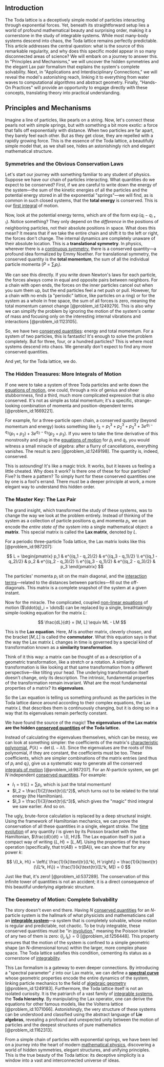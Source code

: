 ## Introduction
The Toda lattice is a deceptively simple model of particles interacting through exponential forces. Yet, beneath its straightforward setup lies a world of profound mathematical beauty and surprising order, making it a cornerstone in the study of integrable systems. While most many-body systems descend into chaos, the Toda lattice remains perfectly predictable. This article addresses the central question: what is the source of this remarkable regularity, and why does this specific model appear in so many disconnected areas of science? We will embark on a journey to answer this. In "Principles and Mechanisms," we will uncover the hidden symmetries and the elegant Lax pair formalism that explains the system's complete solvability. Next, in "Applications and Interdisciplinary Connections," we will reveal the model's astonishing reach, linking it to everything from water waves to computational algorithms and abstract geometry. Finally, "Hands-On Practices" will provide an opportunity to engage directly with these concepts, translating theory into practical understanding.

## Principles and Mechanisms

Imagine a line of particles, like pearls on a string. Now, let's connect these pearls not with simple springs, but with something a bit more exotic: a force that falls off exponentially with distance. When two particles are far apart, they barely feel each other. But as they get close, they are repelled with a rapidly growing force. This is the essence of the Toda lattice, a beautifully simple model that, as we shall see, hides an astonishingly rich and elegant mathematical structure.

### Symmetries and the Obvious Conservation Laws

Let's start our journey with something familiar to any student of physics. Suppose we have our chain of particles interacting. What quantities do we expect to be conserved? First, if we are careful to write down the energy of the system—the sum of the kinetic energies of all the particles and the potential energy stored in all the exponential "springs"—we will find, as is common in such closed systems, that the **total energy** is conserved. This is our [first integral](@article_id:274148) of motion.

Now, look at the potential energy terms, which are of the form $\exp(q_i - q_{i+1})$. Notice something? They only depend on the *difference* in the positions of neighboring particles, not their absolute positions in space. What does this mean? It means that if we take the entire chain and shift it to the left or right, the forces don't change. The internal dynamics are completely unaware of their absolute location. This is a **translational symmetry**. In physics, wherever there is a [continuous symmetry](@article_id:136763), there is a conserved quantity—a profound idea formalized by Emmy Noether. For translational symmetry, the conserved quantity is the **total momentum**, the sum of all the individual particle momenta ($P = \sum_i p_i$).

We can see this directly. If you write down Newton's laws for each particle, the forces always come in equal and opposite pairs between neighbors. For a chain with open ends, the forces on the inner particles cancel out when you sum them up, but the end particles feel a net push or pull. However, for a chain with no ends (a "periodic" lattice, like particles on a ring) or for the system as a whole in free space, the sum of all forces is zero, meaning the total momentum cannot change [@problem_id:1249279]. This is also why we can simplify the problem by ignoring the motion of the system's center of mass and focusing only on the interesting internal vibrations and interactions [@problem_id:1123105].

So, we have two [conserved quantities](@article_id:148009): energy and total momentum. For a system of two particles, this is fantastic! It's enough to solve the problem completely. But for three, four, or a hundred particles? This is where most systems descend into chaos. We generally don't expect to find any more conserved quantities.

And yet, for the Toda lattice, we do.

### The Hidden Treasures: More Integrals of Motion

If one were to take a system of three Toda particles and write down the [equations of motion](@article_id:170226), one could, through a mix of genius and sheer stubbornness, find a third, much more complicated expression that is *also* conserved. It's not as simple as total momentum; it's a specific, strange-looking combination of momenta and position-dependent terms [@problem_id:1669221].

For example, for a three-particle open chain, a conserved quantity (beyond momentum and energy) looks something like $I_3 = p_1^3 + p_2^3 + p_3^3 + 3e^{q_1-q_2}(p_1 + p_2) + 3e^{q_2-q_3}(p_2 + p_3)$. If you were to take the time derivative of this monstrosity and plug in the [equations of motion](@article_id:170226) for $\dot{p}_i$ and $\dot{q}_i$, you would witness a small miracle of algebra: after a flurry of cancellations, everything vanishes. The result is zero [@problem_id:1249198]. The quantity is, indeed, conserved.

This is astounding! It's like a magic trick. It works, but it leaves us feeling a little cheated. Why does it work? Is there one of these for four particles? Five? Is there a pattern? To simply hunt for these conserved quantities one by one is a fool's errand. There must be a deeper principle at work, a more elegant way to understand this hidden order.

### The Master Key: The Lax Pair

The grand insight, which transformed the study of these systems, was to change the way we look at the problem entirely. Instead of thinking of the system as a collection of particle positions $q_i$ and momenta $p_i$, we can encode the *entire state of the system* into a single mathematical object: a **matrix**. This special matrix is called the **Lax matrix**, denoted by $L$.

For a periodic three-particle Toda lattice, the Lax matrix looks like this [@problem_id:987207]:

$$
L = \begin{pmatrix}
p_1 & e^{(q_1 - q_2)/2} & e^{(q_3 - q_1)/2} \\
e^{(q_1 - q_2)/2} & p_2 & e^{(q_2 - q_3)/2} \\
e^{(q_3 - q_1)/2} & e^{(q_2 - q_3)/2} & p_3
\end{pmatrix}
$$

The particles' momenta $p_i$ sit on the main diagonal, and the [interaction terms](@article_id:636789)—related to the distances between particles—fill out the off-diagonals. This matrix is a complete snapshot of the system at a given instant.

Now for the miracle. The complicated, coupled [non-linear equations](@article_id:159860) of motion ($\ddot{q}_i = \dots$) can be replaced by a single, breathtakingly simple-looking equation for the matrix $L$:

$$
\frac{dL}{dt} = [M, L] \equiv ML - LM
$$

This is the **Lax equation**. Here, $M$ is another matrix, cleverly chosen, and the bracket $[M, L]$ is called the **commutator**. What this equation says is that the way the Lax matrix $L$ changes in time is governed by a special kind of transformation known as a **similarity transformation**.

Think of it this way: a matrix can be thought of as a description of a geometric transformation, like a stretch or a rotation. A similarity transformation is like looking at that same transformation from a different perspective—like tilting your head. The underlying transformation itself doesn't change, only its description. The intrinsic, fundamental properties of the transformation remain invariant. What are the most fundamental properties of a matrix? Its **eigenvalues**.

So the Lax equation is telling us something profound: as the particles in the Toda lattice dance around according to their complex equations, the Lax matrix $L$ that describes them is continuously changing, but it is doing so in a way that its eigenvalues remain perfectly constant.

We have found the source of the magic! **The eigenvalues of the Lax matrix are the hidden [conserved quantities](@article_id:148009) of the Toda lattice.**

Instead of calculating the eigenvalues themselves, which can be messy, we can look at something simpler: the coefficients of the matrix's [characteristic polynomial](@article_id:150415), $P(\lambda) = \det(L - \lambda I)$. Since the eigenvalues are the roots of this polynomial, if they are constant, the coefficients must be too. These coefficients, which are simpler combinations of the matrix entries (and thus of $p_i$ and $q_i$), give us a systematic way to generate all the conserved [integrals of motion](@article_id:162961) [@problem_id:987207]. For an $N$-particle system, we get $N$ independent [conserved quantities](@article_id:148009). For example:

- $I_1 = \text{tr}(L) = \sum p_i$, which is just the total momentum!
- $I_2 = \frac{1}{2}\text{tr}(L^2)$, which turns out to be related to the total energy (the Hamiltonian).
- $I_3 = \frac{1}{3}\text{tr}(L^3)$, which gives the "magic" third integral we saw earlier. And so on.

The ugly, brute-force calculation is replaced by a deep structural insight. Using the framework of Hamiltonian mechanics, we can prove the conservation of all these quantities in a single, elegant stroke. The [time evolution](@article_id:153449) of any quantity $I$ is given by its Poisson bracket with the Hamiltonian, $\frac{dI}{dt} = \{I, H\}$. The Lax equation itself is just a compact way of writing $\{L, H\} = [L, M]$. Using the properties of the trace operation (specifically, that $\text{tr}(AB) = \text{tr}(BA)$), we can show that for any power $k$:

$$
\{I_k, H\} = \left\{ \frac{1}{k}\text{tr}(L^k), H \right\} = \frac{1}{k}\text{tr}(\{L^k, H\}) = \frac{1}{k}\text{tr}([L^k, M]) = 0
$$

Just like that, it's zero! [@problem_id:537289]. The conservation of this infinite tower of quantities is not an accident; it is a direct consequence of this beautiful underlying algebraic structure.

### The Geometry of Motion: Complete Solvability

The story doesn't even end there. Having $N$ [conserved quantities](@article_id:148009) for an $N$-particle system is the hallmark of what physicists and mathematicians call an **[integrable system](@article_id:151314)**—a system that is completely solvable, whose motion is regular and predictable, not chaotic. To be truly integrable, these conserved quantities must be "in [involution](@article_id:203241)," meaning the Poisson bracket of any two of them is zero: $\{I_j, I_k\} = 0$ [@problem_id:1256448]. This property ensures that the motion of the system is confined to a simple geometric shape (an N-dimensional torus) within the larger, more complex phase space. The Toda lattice satisfies this condition, cementing its status as a cornerstone of [integrability](@article_id:141921).

This Lax formalism is a gateway to even deeper connections. By introducing a "spectral parameter" $z$ into our Lax matrix, we can define a **[spectral curve](@article_id:192703)** whose geometric properties encode the entire dynamics of the system, linking particle mechanics to the field of [algebraic geometry](@article_id:155806) [@problem_id:1249183]. Furthermore, the Toda lattice itself is not an isolated curiosity. It is the patriarch of a vast family of [integrable systems](@article_id:143719), the **Toda hierarchy**. By manipulating the Lax operator, one can derive the equations for other famous models, like the Volterra lattice [@problem_id:1071066]. Astonishingly, the very structure of these systems can be understood and classified using the abstract language of **Lie algebras**, revealing a profound and unexpected unity between the motion of particles and the deepest structures of pure mathematics [@problem_id:1162313].

From a simple chain of particles with exponential springs, we have been led on a journey into the heart of modern [mathematical physics](@article_id:264909), discovering a world of hidden symmetries, elegant structures, and unifying principles. This is the true beauty of the Toda lattice: its deceptive simplicity is a window into a vast and interconnected universe of ideas.